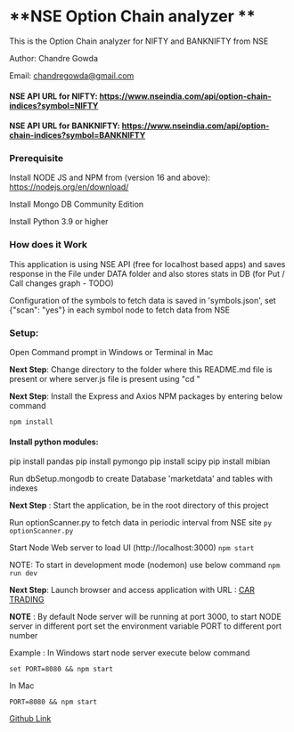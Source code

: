 # **NSE Option Chain analyzer **

This is the Option Chain analyzer for NIFTY and BANKNIFTY from NSE

Author: Chandre Gowda

Email: chandregowda@gmail.com

#### NSE API URL for **NIFTY**: https://www.nseindia.com/api/option-chain-indices?symbol=NIFTY

#### NSE API URL for **BANKNIFTY**: https://www.nseindia.com/api/option-chain-indices?symbol=BANKNIFTY

### Prerequisite

Install NODE JS and NPM from (version 16 and above): https://nodejs.org/en/download/

Install Mongo DB Community Edition

Install Python 3.9 or higher

### How does it Work

This application is using NSE API (free for localhost based apps) and saves response in the File under DATA folder and also stores stats in DB (for Put / Call changes graph - TODO)

Configuration of the symbols to fetch data is saved in 'symbols.json', set {"scan": "yes"} in each symbol node to fetch data from NSE

### Setup:

Open Command prompt in Windows or Terminal in Mac

**Next Step**: Change directory to the folder where this README.md file is present or where server.js file is present using "cd <folder path>"

**Next Step**: Install the Express and Axios NPM packages by entering below command

`npm install`

#### Install python modules:

pip install pandas
pip install pymongo
pip install scipy
pip install mibian

Run dbSetup.mongodb to create Database 'marketdata' and tables with indexes

**Next Step** : Start the application, be in the root directory of this project

Run optionScanner.py to fetch data in periodic interval from NSE site
`py optionScanner.py`

Start Node Web server to load UI (http://localhost:3000)
`npm start`

NOTE: To start in development mode (nodemon) use below command
`npm run dev`

**Next Step**: Launch browser and access application with URL : [CAR TRADING](http://localhost:3000)

**NOTE** : By default Node server will be running at port 3000, to start NODE server in different port set the environment variable PORT to different port number

Example : In Windows start node server execute below command

`set PORT=8080 && npm start`

In Mac

`PORT=8080 && npm start`

[Github Link](https://github.com/chandregowda/optionchain)
